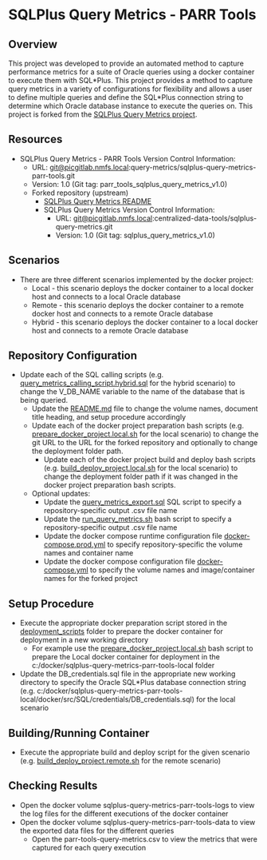 # SQLPlus Query Metrics - PARR Tools

## Overview
This project was developed to provide an automated method to capture performance metrics for a suite of Oracle queries using a docker container to execute them with SQL\*Plus.  This project provides a method to capture query metrics in a variety of configurations for flexibility and allows a user to define multiple queries and define the SQL\*Plus connection string to determine which Oracle database instance to execute the queries on.  This project is forked from the [SQLPlus Query Metrics project](https://picgitlab.nmfs.local/centralized-data-tools/sqlplus-query-metrics).

## Resources
-   SQLPlus Query Metrics - PARR Tools Version Control Information:
    -   URL: git@picgitlab.nmfs.local:query-metrics/sqlplus-query-metrics-parr-tools.git
    -   Version: 1.0 (Git tag: parr_tools_sqlplus_query_metrics_v1.0)
    -   Forked repository (upstream)
        -   [SQLPlus Query Metrics README](https://picgitlab.nmfs.local/centralized-data-tools/sqlplus-query-metrics/-/blob/main/README.md?ref_type=heads)
        -   SQLPlus Query Metrics Version Control Information:
            -   URL: git@picgitlab.nmfs.local:centralized-data-tools/sqlplus-query-metrics.git
            -   Version: 1.0 (Git tag: sqlplus_query_metrics_v1.0)

## Scenarios
-   There are three different scenarios implemented by the docker project:
    -   Local - this scenario deploys the docker container to a local docker host and connects to a local Oracle database
    -   Remote - this scenario deploys the docker container to a remote docker host and connects to a remote Oracle database
    -   Hybrid - this scenario deploys the docker container to a local docker host and connects to a remote Oracle database

## Repository Configuration
-   Update each of the SQL calling scripts (e.g. [query_metrics_calling_script.hybrid.sql](./docker/src/SQL/query_metrics_calling_script.hybrid.sql) for the hybrid scenario) to change the V_DB_NAME variable to the name of the database that is being queried.
    -   Update the [README.md](./README.md) file to change the volume names, document title heading, and setup procedure accordingly
    -   Update each of the docker project preparation bash scripts (e.g. [prepare_docker_project.local.sh](./deployment_scripts/prepare_docker_project.local.sh) for the local scenario) to change the git URL to the URL for the forked repository and optionally to change the deployment folder path.
        -   Update each of the docker project build and deploy bash scripts (e.g. [build_deploy_project.local.sh](./deployment_scripts/build_deploy_project.local.sh) for the local scenario) to change the deployment folder path if it was changed in the docker project preparation bash scripts.
    -   Optional updates:
        -   Update the [query_metrics_export.sql](./docker/src/SQL/query_metrics_export.sql) SQL script to specify a repository-specific output .csv file name  
        -   Update the [run_query_metrics.sh](./docker/src/run_query_metrics.sh) bash script to specify a repository-specific output .csv file name  
        -   Update the docker compose runtime configuration file [docker-compose.prod.yml](./docker/docker-compose.prod.yml) to specify repository-specific the volume names and container name
        -   Update the docker compose configuration file [docker-compose.yml](./docker/docker-compose.yml) to specify the volume names and image/container names for the forked project

## Setup Procedure
-   Execute the appropriate docker preparation script stored in the [deployment_scripts](./deployment_scripts) folder to prepare the docker container for deployment in a new working directory
    -   For example use the [prepare_docker_project.local.sh](./deployment_scripts/prepare_docker_project.local.sh) bash script to prepare the Local docker container for deployment in the c:/docker/sqlplus-query-metrics-parr-tools-local folder
-   Update the DB_credentials.sql file in the appropriate new working directory to specify the Oracle SQL*Plus database connection string (e.g. c:/docker/sqlplus-query-metrics-parr-tools-local/docker/src/SQL/credentials/DB_credentials.sql) for the local scenario

## Building/Running Container
-   Execute the appropriate build and deploy script for the given scenario (e.g. [build_deploy_project.remote.sh](./deployment_scripts/build_deploy_project.remote.sh) for the remote scenario)

## Checking Results
-   Open the docker volume sqlplus-query-metrics-parr-tools-logs to view the log files for the different executions of the docker container
-   Open the docker volume sqlplus-query-metrics-parr-tools-data to view the exported data files for the different queries
    -   Open the parr-tools-query-metrics.csv to view the metrics that were captured for each query execution
